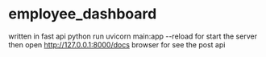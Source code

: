 # employee_dashboard
written in fast api python
run uvicorn main:app --reload for start the server
then open http://127.0.0.1:8000/docs browser for see the post api
